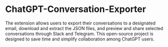 # ChatGPT-Conversation-Exporter
The extension allows users to export their conversations to a designated email, download and extract the JSON files, and preview and share selected conversations through Slack and Telegram. This open-source project is designed to save time and simplify collaboration among ChatGPT users. 
